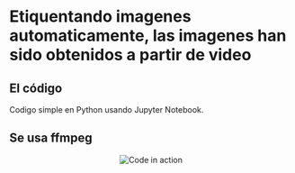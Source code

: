 # Etiquentando imagenes automaticamente, las imagenes han sido obtenidos a partir de video


## El código

Codigo simple en Python usando Jupyter Notebook.


## Se usa ffmpeg

<p align="center">
  <img alt="Code in action" src="https://cvws.icloud-content.com/B/AYoMG2-_xQjSJ7utZm5KB2ENEHpHAd5-ReTkBWQyxP-4-P_4jG-avhWP/ETIQUETANDO+IMAGENES+AUTOMATICAMENTE+EN+PYTHON.png?o=ArnHBTSZf47z24-PTQYliyQts3NShSKbD_gpaD-pB9qh&v=1&x=3&a=CAogWfOMtM9DDxqONUHA8TH55Sb_VBVrR2QY3w2wuxLRIdsSHRCClordgi4Yoo3B3YIuIgEAUgQNEHpHWgSavhWP&e=1581280937&k=5w2SNo2W0NeB6-R0HFGQiA&fl=&r=3f638e2e-2db4-475d-a1fd-40ba7cb887f3-1&ckc=com.apple.clouddocs&ckz=com.apple.CloudDocs&p=28&s=vf_CrcVbQheOuOnqAEiPnfq3tCM&cd=i">
</p>
  
